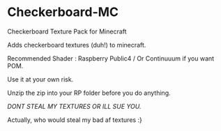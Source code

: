 # Checkerboard-MC
Checkerboard Texture Pack for Minecraft

Adds checkerboard textures (duh!) to minecraft.

Recommended Shader : Raspberry Public4 / Or Continuuum if you want POM.

Use it at your own risk.

Unzip the zip into your RP folder before you do anything.

_DONT STEAL MY TEXTURES OR ILL SUE YOU._

 Actually, who would steal my bad af textures :}

